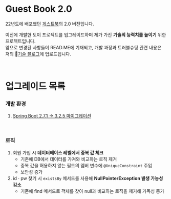 # Guest Book 2.0
22년도에 배포했던 [게스트북](https://github.com/EunsilSon/2022-guestbook)의 2.0 버전입니다.

이전에 개발한 토이 프로젝트를 업그레이드하며 제가 가진 **기술의 능력치를 높이기** 위한 프로젝트입니다.  
앞으로 변경된 사항들이 READ.ME에 기재되고, 개발 과정과 트러블슈팅 관련 내용은 저의 🔗[기술 블로그](https://velog.io/@eunsilson/posts)에 업로드됩니다.

<br>

# 업그레이드 목록
### 개발 환경
  1. [Spring Boot 2.7.1 → 3.2.5 마이그레이션](https://velog.io/@eunsilson/Spring-Boot-3-2-5-%EB%A7%88%EC%9D%B4%EA%B7%B8%EB%A0%88%EC%9D%B4%EC%85%98)

<br>

### 로직
  1. 회원 가입 시 **데이터베이스 레벨에서 중복 값 체크**
      - 기존에 DB에서 데이터를 가져와 비교하는 로직 제거
      - 중복 값을 허용하지 않는 필드의 멤버 변수에 `@UniqueConstraint` 주입
      - 보안성 증가
  2. id · pw 찾기 시 `existsBy` 메서드를 사용해 **NullPointerException 발생 가능성 감소**
        - 기존에 find 메서드로 객체를 찾아 null과 비교하는 로직을 제거해 가독성 증가